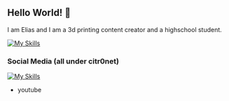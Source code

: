 ## Hello World! 👋
I am Elias and I am a 3d printing content creator and a highschool student.

[![My Skills](https://skillicons.dev/icons?i=python,linux,arch,bash,html,css,docker,raspberrypi,kubernetes&theme=dark)](https://skillicons.dev)

###  Social Media (all under citr0net)
[![My Skills](https://skillicons.dev/icons?i=instagram,gmail)](https://skillicons.dev)
+ youtube

  
